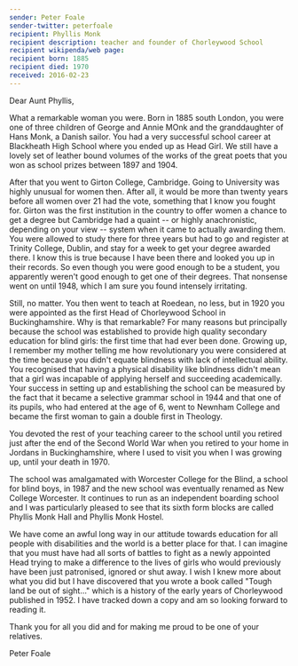 ```yaml
---
sender: Peter Foale 
sender-twitter: peterfoale
recipient: Phyllis Monk
recipient description: teacher and founder of Chorleywood School
recipient wikipenda/web page:
recipient born: 1885
recipient died: 1970
received: 2016-02-23
---
```


Dear Aunt Phyllis,

What a remarkable woman you were. Born in 1885 south London, you were one of three children of George and Annie MOnk and the granddaughter of Hans Monk, a Danish sailor. You had a very successful school career at Blackheath High School where you ended up as Head Girl. We still have a lovely set of leather bound volumes of the works of the great poets that you won as school prizes between 1897 and 1904.

After that you went to Girton College, Cambridge. Going to University was highly unusual for women then. After all, it would be more than twenty years before all women over 21 had the vote, something that I know you fought for. Girton was the first institution in the country to offer women a chance to get a degree but Cambridge had a quaint -- or highly anachronistic, depending on your view -- system when it came to actually awarding them. You were allowed to study there for three years but had to go and register at Trinity College, Dublin, and stay for a week to get your degree awarded there. I know this is true because I have been there and looked you up in their records. So even though you were good enough to be a student, you apparently weren't good enough to get one of their degrees. That nonsense went on until 1948, which I am sure you found intensely irritating. 

Still, no matter. You then went to teach at Roedean, no less, but in 1920 you were appointed as the first Head of Chorleywood School in Buckinghamshire. Why is that remarkable? For many reasons but principally because the school was established to provide high quality secondary education for blind girls: the first time that had ever been done. Growing up, I remember my mother telling me how revolutionary you were considered at the time because you didn't equate blindness with lack of intellectual ability. You recognised that having a physical disability like blindness didn't mean that a girl was incapable of applying herself and succeeding academically. Your success in setting up and establishing the school can be measured by the fact that it became a selective grammar school in 1944 and that one of its pupils, who had entered at the age of 6, went to Newnham College and became the first woman to gain a double first in Theology. 

You devoted the rest of your teaching career to the school until you retired just after the end of the Second World War when you retired to your home in Jordans in Buckinghamshire, where I used to visit you when I was growing up, until your death in 1970.

The school was amalgamated with Worcester College for the Blind, a school for blind boys, in 1987 and the new school was eventually renamed as New College Worcester. It continues to run as an independent boarding school and I was particularly pleased to see that its sixth form blocks are called Phyllis Monk Hall and Phyllis Monk Hostel. 

We have come an awful long way in our attitude towards education for all people with disabilities and the world is a better place for that. I can imagine that you must have had all sorts of battles to fight as a newly appointed Head trying to make a difference to the lives of girls who would previously have been just patronised, ignored or shut away. I wish I knew more about what you did but I have discovered that you wrote a book called "Tough land be out of sight..." which is a history of the early years of Chorleywood published in 1952. I have tracked down a copy and am so looking forward to reading it. 

Thank you for all you did and for making me proud to be one of your relatives. 

Peter Foale